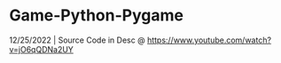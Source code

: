 # Game-Python-Pygame
12/25/2022 | Source Code in Desc @ https://www.youtube.com/watch?v=jO6qQDNa2UY


